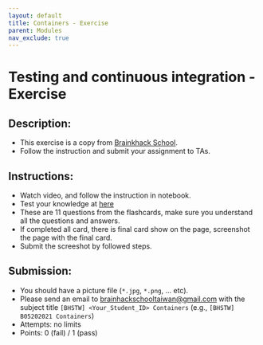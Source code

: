 ```yaml
---
layout: default
title: Containers - Exercise
parent: Modules
nav_exclude: true
---
```


# Testing and continuous integration - Exercise

## Description:

- This exercise is a copy from [Brainkhack School](https://school-brainhack.github.io/modules/containers/).
- Follow the instruction and submit your assignment to TAs.

## Instructions:

- Watch video, and follow the instruction in notebook.
- Test your knowledge at [here](https://flashcards.wizardzines.com/container-basics/)
- These are 11 questions from the flashcards, make sure you understand all the questions and answers.
- If completed all card, there is final card show on the page, screenshot the page with the final card.
- Submit the screeshot by followed steps.

## Submission:

- You should have a picture file (`*.jpg`, `*.png`, ... etc).
- Please send an email to brainhackschooltaiwan@gmail.com with the subject title `[BHSTW] <Your_Student_ID> Containers` (e.g., `[BHSTW] B05202021 Containers`) 
- Attempts: no limits
- Points: 0 (fail) / 1 (pass)
